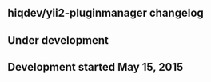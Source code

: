 hiqdev/yii2-pluginmanager changelog
-----------------------------------

## Under development


## Development started May 15, 2015

